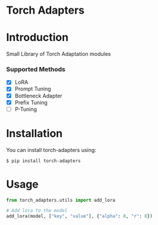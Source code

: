 # Torch Adapters

# Introduction

Small Library of Torch Adaptation modules

### Supported Methods

- [X] LoRA
- [X] Prompt Tuning
- [X] Bottleneck Adapter
- [X] Prefix Tuning
- [ ] P-Tuning

# Installation

You can install torch-adapters using:

    $ pip install torch-adapters

# Usage

```python
from torch_adapters.utils import add_lora

# Add lora to the model
add_lora(model, ["key", "value"], {"alpha": 8, "r": 8})
```

